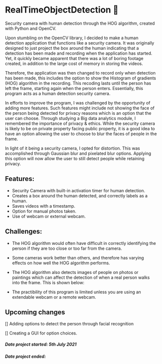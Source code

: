 # RealTimeObjectDetection 🎥
Security camera with human detection through the HOG algorithm, created with Python and OpenCV.

Upon stumbling on the OpenCV library, I decided to make a human detection application that functions like a security camera. It was originally designed to just project the box around the human indicating that a detection has been made and recording when the application has started. Yet, it quickly became apparent that there was a lot of boring footage created, in addition to the large cost of memory in storing the videos. 

Therefore, the application was then changed to record only when detection has been made, this includes the option to show the Histogram of gradients (HOG) algorithm in the recording. This recoding lasts until the person has left the frame, starting again when the person enters. Essentially, this program acts as a human detection security camera. 

In efforts to improve the program, I was challenged by the opportunity of adding more features. Such features might include not showing the face of the person being detected for privacy reasons which is an option that the user can choose. Through studying a Big data analytics module, I remembered the importance of privacy & ethics. While the security camera is likely to be on private property facing public property, it is a good idea to have an option allowing the user to choose to blur the faces of people in the frame. 

In light of it being a security camera, I opted for distortion. This was accomplished through Gaussian blur and pixelated blur options. Applying this option will now allow the user to still detect people while retaining privacy. 

## Features:
- Security Camera with built-in activation timer for human detection.
- Creates a box around the human detected, and correctly labels as a human.
- Saves videos with a timestamp.
- Option for manual photos taken.
- Use of webcam or external webcam.

## Challenges:
- The HOG algorithm would often have difficult in correctly identifying the person if they are too close or too far from the camera.
- Some cameras work better than others, and therefore has varying effects on how well the HOG algorithm performs.
- The HOG algorithm also detects images of people on photos or paintings which can affect the detection of when a real person walks into the frame. This is shown below:

- The practibility of this program is limited unless you are using an extendable webcam or a remote webcam.

## Upcoming changes
[] Adding options to detect the person through facial recognition

[] Creating a GUI for option choices.



##### Date project started: 5th July 2021
##### Date project ended:
